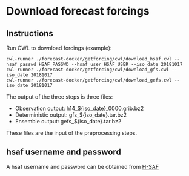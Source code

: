 # Download forecast forcings

## Instructions

Run CWL to download forcings (example):
```
cwl-runner ./forecast-docker/getforcing/cwl/download_hsaf.cwl --hsaf_passwd HSAF_PASSWD --hsaf_user HSAF_USER --iso_date 20181017
cwl-runner ./forecast-docker/getforcing/cwl/download_gfs.cwl --iso_date 20181017 
cwl-runner ./forecast-docker/getforcing/cwl/download_gefs.cwl --iso_date 20181017
```
The output of the three steps is three files:
* Observation output: h14_${iso_date}_0000.grib.bz2
* Deterministic output: gfs_${iso_date}.tar.bz2
* Ensemble output: gefs_${iso_date}.tar.bz2

These files are the input of the preprocessing steps.

## hsaf username and password

A hsaf username and password can be obtained from [H-SAF](http://hsaf.meteoam.it)
